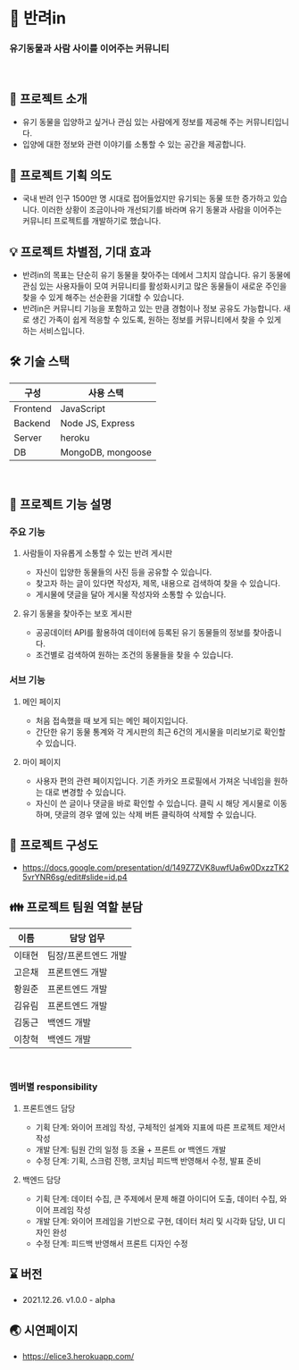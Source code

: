 # 🐾 반려in

### 유기동물과 사람 사이를 이어주는 커뮤니티

<br>

## 📖 프로젝트 소개

- 유기 동물을 입양하고 싶거나 관심 있는 사람에게 정보를 제공해 주는 커뮤니티입니다.
- 입양에 대한 정보와 관련 이야기를 소통할 수 있는 공간을 제공합니다.
  <br>

## 🎯 프로젝트 기획 의도

- 국내 반려 인구 1500만 명 시대로 접어들었지만 유기되는 동물 또한 증가하고 있습니다. 이러한 상황이 조금이나마 개선되기를 바라며 유기 동물과 사람을 이어주는 커뮤니티 프로젝트를 개발하기로 했습니다.
  <br>

## 💡 프로젝트 차별점, 기대 효과

- 반려in의 목표는 단순히 유기 동물을 찾아주는 데에서 그치지 않습니다. 유기 동물에 관심 있는 사용자들이 모여 커뮤니티를 활성화시키고 많은 동물들이 새로운 주인을 찾을 수 있게 해주는 선순환을 기대할 수 있습니다.
- 반려in은 커뮤니티 기능을 포함하고 있는 만큼 경험이나 정보 공유도 가능합니다. 새로 생긴 가족이 쉽게 적응할 수 있도록, 원하는 정보를 커뮤니티에서 찾을 수 있게 하는 서비스입니다.
  <br>

## 🛠 기술 스택

| 구성     | 사용 스택         |
| -------- | ----------------- |
| Frontend | JavaScript        |
| Backend  | Node JS, Express  |
| Server   | heroku            |
| DB       | MongoDB, mongoose |

<br>

## 🔩 프로젝트 기능 설명

### 주요 기능

1. 사람들이 자유롭게 소통할 수 있는 반려 게시판

   - 자신이 입양한 동물들의 사진 등을 공유할 수 있습니다.
   - 찾고자 하는 글이 있다면 작성자, 제목, 내용으로 검색하여 찾을 수 있습니다.
   - 게시물에 댓글을 달아 게시물 작성자와 소통할 수 있습니다.

2. 유기 동물을 찾아주는 보호 게시판

   - 공공데이터 API를 활용하여 데이터에 등록된 유기 동물들의 정보를 찾아줍니다.
   - 조건별로 검색하여 원하는 조건의 동물들을 찾을 수 있습니다.

### 서브 기능

1. 메인 페이지

   - 처음 접속했을 때 보게 되는 메인 페이지입니다.
   - 간단한 유기 동물 통계와 각 게시판의 최근 6건의 게시물을 미리보기로 확인할 수 있습니다.

2. 마이 페이지

   - 사용자 편의 관련 페이지입니다. 기존 카카오 프로필에서 가져온 닉네임을 원하는 대로 변경할 수 있습니다.
   - 자신이 쓴 글이나 댓글을 바로 확인할 수 있습니다. 클릭 시 해당 게시물로 이동하며, 댓글의 경우 옆에 있는 삭제 버튼 클릭하여 삭제할 수 있습니다.
     <br>

## 📰 프로젝트 구성도

- https://docs.google.com/presentation/d/149Z7ZVK8uwfUa6w0DxzzTK25vrYNR6sg/edit#slide=id.p4
  <br>

## 👪 프로젝트 팀원 역할 분담

| 이름   | 담당 업무            |
| ------ | -------------------- |
| 이태현 | 팀장/프론트엔드 개발 |
| 고은채 | 프론트엔드 개발      |
| 황원준 | 프론트엔드 개발      |
| 김유림 | 프론트엔드 개발      |
| 김동근 | 백엔드 개발          |
| 이창혁 | 백엔드 개발          |

<br>

### 멤버별 responsibility

1. 프론트엔드 담당

   - 기획 단계: 와이어 프레임 작성, 구체적인 설계와 지표에 따른 프로젝트 제안서 작성
   - 개발 단계: 팀원 간의 일정 등 조율 + 프론트 or 백엔드 개발
   - 수정 단계: 기획, 스크럼 진행, 코치님 피드백 반영해서 수정, 발표 준비

2. 백엔드 담당

   - 기획 단계: 데이터 수집, 큰 주제에서 문제 해결 아이디어 도출, 데이터 수집, 와이어 프레임 작성
   - 개발 단계: 와이어 프레임을 기반으로 구현, 데이터 처리 및 시각화 담당, UI 디자인 완성
   - 수정 단계: 피드백 반영해서 프론트 디자인 수정
     <br>

## ⌛ 버전

- 2021.12.26. v1.0.0 - alpha
  <br>

## 🌏 시연페이지

- https://elice3.herokuapp.com/
